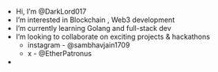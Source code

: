 - Hi, I’m @DarkLord017
- I’m interested in Blockchain , Web3 development
- I’m currently learning Golang and full-stack dev
- I’m looking to collaborate on exciting projects & hackathons
     - instagram - @sambhavjain1709
     - x - @EtherPatronus
-

<!---
DarkLord017/DarkLord017 is a ✨ special ✨ repository because its `README.md` (this file) appears on your GitHub profile.
You can click the Preview link to take a look at your changes.
--->
